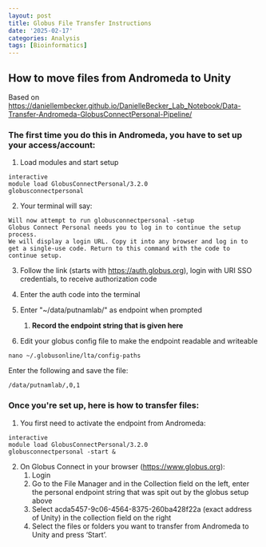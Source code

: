 ```yaml
---
layout: post
title: Globus File Transfer Instructions
date: '2025-02-17'
categories: Analysis
tags: [Bioinformatics]
---
```


## How to move files from Andromeda to Unity

Based on https://daniellembecker.github.io/DanielleBecker_Lab_Notebook/Data-Transfer-Andromeda-GlobusConnectPersonal-Pipeline/

### The first time you do this in Andromeda, you have to set up your access/account:

1. Load modules and start setup

```
interactive
module load GlobusConnectPersonal/3.2.0
globusconnectpersonal
```

2. Your terminal will say:

```
Will now attempt to run globusconnectpersonal -setup
Globus Connect Personal needs you to log in to continue the setup process.
We will display a login URL. Copy it into any browser and log in to get a single-use code. Return to this command with the code to continue setup.
```

3. Follow the link (starts with https://auth.globus.org), login with URI SSO credentials, to receive authorization code 
 
4. Enter the auth code into the terminal
5. Enter "~/data/putnamlab/" as endpoint when prompted
   1. **Record the endpoint string that is given here**
6. Edit your globus config file to make the endpoint readable and writeable

```
nano ~/.globusonline/lta/config-paths
```

Enter the following and save the file:

```
/data/putnamlab/,0,1
```

### Once you're set up, here is how to transfer files:

1. You first need to activate the endpoint from Andromeda:

```
interactive
module load GlobusConnectPersonal/3.2.0
globusconnectpersonal -start &
```

2. On Globus Connect in your browser (https://www.globus.org):
   1. Login
   2. Go to the File Manager and in the Collection field on the left, enter the personal endpoint string that was spit out by the globus setup above 
   3. Select acda5457-9c06-4564-8375-260ba428f22a (exact address of Unity) in the collection field on the right
   4. Select the files or folders you want to transfer from Andromeda to Unity and press ‘Start’.
  